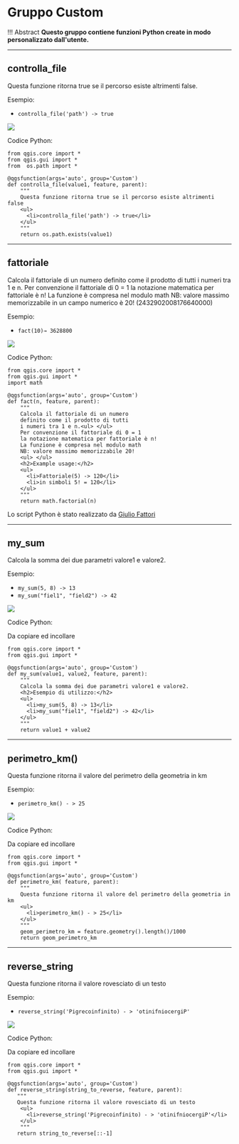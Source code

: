 # Gruppo Custom

!!! Abstract
  **Questo gruppo contiene funzioni Python create in modo personalizzato dall'utente.**

---

## controlla_file

Questa funzione ritorna true se il percorso esiste altrimenti false.

Esempio:

* `controlla_file('path') -> true `

![](../../img/custom/controlla_file1.png)

Codice Python:

```
from qgis.core import *
from qgis.gui import *
from  os.path import *

@qgsfunction(args='auto', group='Custom')
def controlla_file(value1, feature, parent):
	""" 
	Questa funzione ritorna true se il percorso esiste altrimenti false
	<ul>
      <li>controlla_file('path') -> true</li>
    </ul>
	"""
	return os.path.exists(value1)
```

---

## fattoriale

Calcola il fattoriale di un numero definito come il prodotto di tutti i numeri tra 1 e n.
Per convenzione il fattoriale di 0 = 1 la notazione matematica per fattoriale è n!
La funzione è compresa nel modulo math
NB: valore massimo memorizzabile in un campo numerico è 20! (2432902008176640000)

Esempio:

* `fact(10)→ 3628800`

![](../../img/custom/fact1.png)

Codice Python:

```
from qgis.core import *
from qgis.gui import *
import math

@qgsfunction(args='auto', group='Custom')
def fact(n, feature, parent):
    """
    Calcola il fattoriale di un numero
    definito come il prodotto di tutti
    i numeri tra 1 e n.<ul> </ul>
    Per convenzione il fattoriale di 0 = 1
    la notazione matematica per fattoriale è n!
    La funzione è compresa nel modulo math
    NB: valore massimo memorizzabile 20!
    <ul> </ul>
    <h2>Example usage:</h2>
    <ul>
      <li>Fattoriale(5) -> 120</li>
      <li>in simboli 5! = 120</li>
    </ul>
    """
    return math.factorial(n)
```

Lo script Python è stato realizzato da [Giulio Fattori](https://github.com/Korto19)

---

## my_sum

Calcola la somma dei due parametri valore1 e valore2. 

Esempio:

* `my_sum(5, 8) -> 13 `
* `my_sum("fiel1", "field2") -> 42 `

![](../../img/custom/my_sum1.png)

Codice Python:

Da copiare ed incollare

```
from qgis.core import *
from qgis.gui import *

@qgsfunction(args='auto', group='Custom')
def my_sum(value1, value2, feature, parent):
    """
    Calcola la somma dei due parametri valore1 e valore2.
    <h2>Esempio di utilizzo:</h2>
    <ul>
      <li>my_sum(5, 8) -> 13</li>
      <li>my_sum("fiel1", "field2") -> 42</li>
    </ul>
    """
    return value1 + value2
```

---

## perimetro_km()

Questa funzione ritorna il valore del perimetro della geometria in km 

Esempio:

* `perimetro_km() - > 25 `

![](../../img/custom/perimetro_km().png)

Codice Python:

Da copiare ed incollare

```
from qgis.core import *
from qgis.gui import *

@qgsfunction(args='auto', group='Custom')
def perimetro_km( feature, parent):
    """ 
	Questa funzione ritorna il valore del perimetro della geometria in km
	<ul>
      <li>perimetro_km() - > 25</li>
    </ul>
	"""
    geom_perimetro_km = feature.geometry().length()/1000
    return geom_perimetro_km
```

---

## reverse_string

Questa funzione ritorna il valore rovesciato di un testo

Esempio:
 
* `reverse_string('Pigrecoinfinito) - > 'otinifniocergiP' `

![](../../img/custom/reverse_string1.png)

Codice Python:

Da copiare ed incollare

```
from qgis.core import *
from qgis.gui import *

@qgsfunction(args='auto', group='Custom')
def reverse_string(string_to_reverse, feature, parent):
   """ 
   Questa funzione ritorna il valore rovesciato di un testo
	<ul>
      <li>reverse_string('Pigrecoinfinito) - > 'otinifniocergiP'</li>
    </ul>
	"""
   return string_to_reverse[::-1]
```